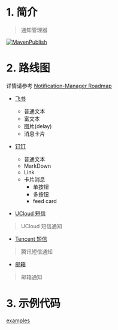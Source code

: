 # 1. 简介
> 通知管理器

[![MavenPublish](https://github.com/JavaFamilyClub/notification-manager/actions/workflows/maven-publish.yml/badge.svg)](https://github.com/JavaFamilyClub/notification-manager/actions/workflows/maven-publish.yml)

# 2. 路线图

详情请参考 [Notification-Manager Roadmap](https://github.com/orgs/JavaFamilyClub/projects/3/views/1)

* [飞书](./feishu-notification-spring-boot-starter)
  * 普通文本
  * 富文本
  * 图片(delay)
  * 消息卡片

* [钉钉](./dingtalk-notification-spring-boot-starter)
  * 普通文本
  * MarkDown
  * Link
  * 卡片消息
    * 单按钮
    * 多按钮
    * feed card

* [UCloud 短信](./ucloud-sms-notification-spring-boot-starter)
> UCloud 短信通知

* [Tencent 短信](./tencent-sms-notification-spring-boot-starter)
> 腾讯短信通知

* [邮箱](./email-notification-spring-boot-starter)
> 邮箱通知

# 3. 示例代码

[examples](./examples)

